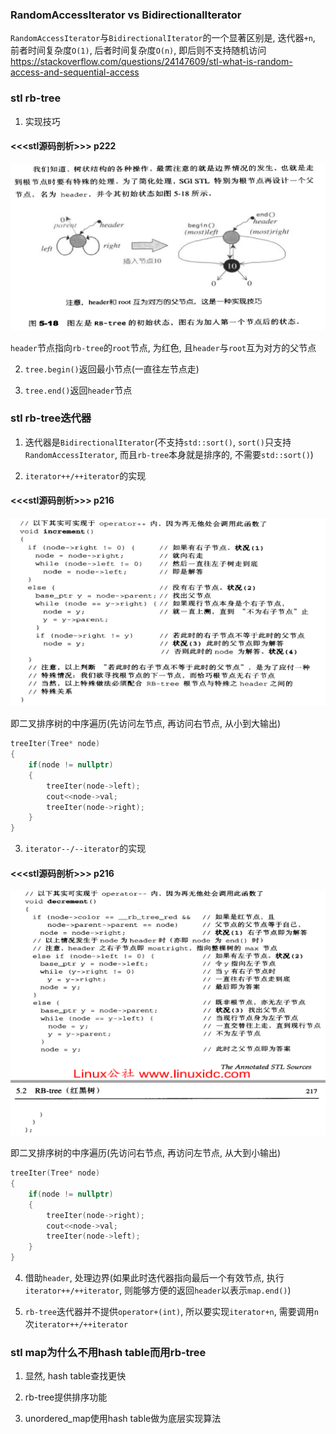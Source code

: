 ### RandomAccessIterator vs BidirectionalIterator
`RandomAccessIterator`与`BidirectionalIterator`的一个显著区别是, 迭代器`+n`, 前者时间复杂度`O(1)`, 后者时间复杂度`O(n)`, 即后则不支持随机访问<br>
https://stackoverflow.com/questions/24147609/stl-what-is-random-access-and-sequential-access<br>

### stl rb-tree
1. 实现技巧<br>
#### <<<stl源码剖析>>> p222

<img src="img/1.png" />

`header`节点指向`rb-tree`的`root`节点, 为红色, 且`header`与`root`互为对方的父节点<br>

2. `tree.begin()`返回最小节点(一直往左节点走)<br>

3. `tree.end()`返回`header`节点<br>

### stl rb-tree迭代器
1. 迭代器是`BidirectionalIterator`(不支持`std::sort()`, `sort()`只支持`RandomAccessIterator`, 而且`rb-tree`本身就是排序的, 不需要`std::sort()`)<br>

2. `iterator++/++iterator`的实现<br>
#### <<<stl源码剖析>>> p216

<img src="img/2.png" />

即二叉排序树的中序遍历(先访问左节点, 再访问右节点, 从小到大输出)<br>
```cpp
treeIter(Tree* node)
{
    if(node != nullptr)
    {
        treeIter(node->left);
        cout<<node->val;
        treeIter(node->right);
    }
}
```

3. `iterator--/--iterator`的实现<br>
#### <<<stl源码剖析>>> p216

<img src="img/3.png" />

即二叉排序树的中序遍历(先访问右节点, 再访问左节点, 从大到小输出)<br>
```cpp
treeIter(Tree* node)
{
    if(node != nullptr)
    {
        treeIter(node->right);
        cout<<node->val;
        treeIter(node->left);
    }
}
```

4. 借助`header`, 处理边界(如果此时迭代器指向最后一个有效节点, 执行`iterator++/++iterator`, 则能够方便的返回`header`以表示`map.end()`)<br>

5. `rb-tree`迭代器并不提供`operator+(int)`, 所以要实现`iterator+n`, 需要调用`n`次`iterator++/++iterator`<br>

### stl map为什么不用hash table而用rb-tree
1. 显然, hash table查找更快<br>

2. rb-tree提供排序功能<br>

3. unordered_map使用hash table做为底层实现算法<br>